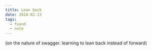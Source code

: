 ```yaml
---
title: Lean back
date: 2024-02-13
tags:
  - found
  - note
---
```


(on the nature of swagger. learning to lean back instead of forward)
